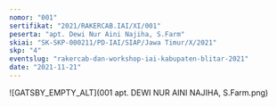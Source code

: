 ```yaml
---
nomor: "001"
sertifikat: "2021/RAKERCAB.IAI/XI/001"
peserta: "apt. Dewi Nur Aini Najiha, S.Farm"
skiai: "SK-SKP-000211/PD-IAI/SIAP/Jawa Timur/X/2021"
skp: "4"
eventslug: "rakercab-dan-workshop-iai-kabupaten-blitar-2021"
date: "2021-11-21"
---
```


![GATSBY_EMPTY_ALT](001 apt. DEWI NUR AINI NAJIHA, S.Farm.png)
